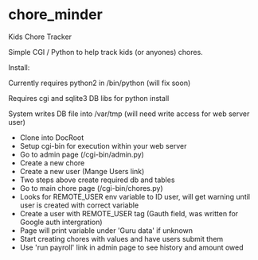 # chore_minder
Kids Chore Tracker

Simple CGI / Python to help track kids (or anyones) chores.

Install:

Currently requires python2 in /bin/python (will fix soon)

Requires cgi and sqlite3 DB libs for python install

System writes DB file into /var/tmp (will need write access for web server user)

* Clone into DocRoot
* Setup cgi-bin for execution within your web server
* Go to admin page (/cgi-bin/admin.py)
* Create a new chore
* Create a new user (Mange Users link)
* Two steps above create required db and tables
* Go to main chore page (/cgi-bin/chores.py)
* Looks for REMOTE_USER env variable to ID user, will get warning until user is created with correct variable
* Create a user with REMOTE_USER tag (Gauth field, was written for Google auth intergration)
* Page will print variable under 'Guru data' if unknown
* Start creating chores with values and have users submit them
* Use 'run payroll' link in admin page to see history and amount owed
